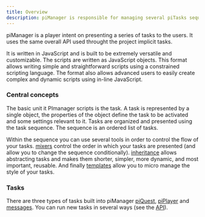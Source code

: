 ```yaml
---
title: Overview
description: piManager is responsible for managing several piTasks sequentially.
---
```


piManager is a player intent on presenting a series of tasks to the users. It uses the same overall API used throught the project implicit tasks.

It is written in JavaScript and is built to be extremely versatile and customizable. The scripts are written as JavaScript objects. This format allows writing simple and straightforward scripts using a constrained scripting language. The format also allows advanced users to easily create complex and dynamic scripts using in-line JavaScript.

### Central concepts

The basic unit it PImanager scripts is the task. A task is represented by a single object, the properties of the object define the task to be activated and some settings relevant to it. Tasks are organized and presented using the task sequence. The sequence is an ordered list of tasks.

Within the sequence you can use several tools in order to control the flow of your tasks. [mixers](../basics/sequencer.html#mixer) control the order in which your tasks are presented (and allow you to change the sequence conditionally). [inheritance](../basics/sequencer.html#inheritance) allows abstracting tasks and makes them shorter, simpler, more dynamic, and most important, reusable. And finally [templates](../basics/sequencer.html#templates) allow you to micro manage the style of your tasks.

### Tasks

There are three types of tasks built into piManager [piQuest](../quest/overview.html), [piPlayer](/PIPlayer/0.3/tutorials/overview.html) and [messages](messages.html). You can run new tasks in several ways (see the [API](API.html#tasks)).